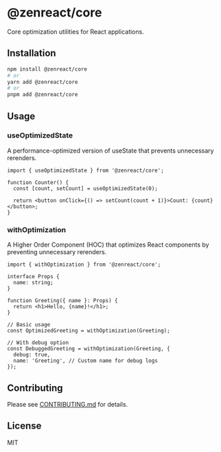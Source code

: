 # @zenreact/core

Core optimization utilities for React applications.

## Installation

```bash
npm install @zenreact/core
# or
yarn add @zenreact/core
# or
pnpm add @zenreact/core
```

## Usage

### useOptimizedState

A performance-optimized version of useState that prevents unnecessary rerenders.

```tsx
import { useOptimizedState } from '@zenreact/core';

function Counter() {
  const [count, setCount] = useOptimizedState(0);

  return <button onClick={() => setCount(count + 1)}>Count: {count}</button>;
}
```

### withOptimization

A Higher Order Component (HOC) that optimizes React components by preventing unnecessary rerenders.

```tsx
import { withOptimization } from '@zenreact/core';

interface Props {
  name: string;
}

function Greeting({ name }: Props) {
  return <h1>Hello, {name}!</h1>;
}

// Basic usage
const OptimizedGreeting = withOptimization(Greeting);

// With debug option
const DebuggedGreeting = withOptimization(Greeting, {
  debug: true,
  name: 'Greeting', // Custom name for debug logs
});
```

## Contributing

Please see [CONTRIBUTING.md](../../CONTRIBUTING.md) for details.

## License

MIT
